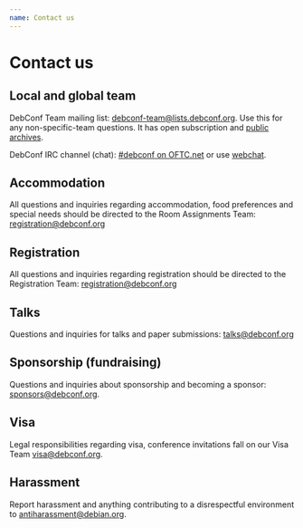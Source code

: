 ```yaml
---
name: Contact us
---
```

Contact us
==========

Local and global team
---------------------

DebConf Team mailing list: [debconf-team@lists.debconf.org][]. Use this for any non-specific-team questions. It has open subscription and [public archives][].

DebConf IRC channel (chat): [#debconf on OFTC.net](irc://irc.debian.org/debconf) or use [webchat](https://webchat.oftc.net/?nick=&channels=#debconf).

Accommodation
-------------

All questions and inquiries regarding accommodation, food preferences and special needs should be directed to the Room Assignments Team: [registration@debconf.org][]

Registration
------------

All questions and inquiries regarding registration should be directed to the Registration Team: [registration@debconf.org][]

Talks
-----

Questions and inquiries for talks and paper submissions: [talks@debconf.org][]

Sponsorship (fundraising)
-------------------------

Questions and inquiries about sponsorship and becoming a sponsor: [sponsors@debconf.org][].

Visa
----

Legal responsibilities regarding visa, conference invitations fall on our Visa Team [visa@debconf.org][].

Harassment
----------

Report harassment and anything contributing to a disrespectful environment to [antiharassment@debian.org][].

[antiharassment@debian.org]: mailto:antiharassment@debian.org
[debconf-team@lists.debconf.org]: mailto:debconf-team@lists.debconf.org
[public archives]: https://lists.debconf.org/lurker/list/debconf-team.en.html
[registration@debconf.org]: mailto:registration@debconf.org
[sponsors@debconf.org]: mailto:sponsors@debconf.org
[talks@debconf.org]: mailto:talks@debconf.org
[visa@debconf.org]: mailto:visa@debconf.org
